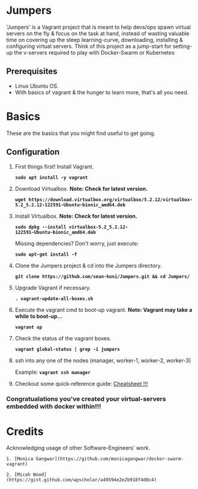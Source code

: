# Jumpers
'Jumpers' is a Vagrant project that is meant to help devs/ops spawn virtual servers on the fly & focus on the task at hand, instead of wasting valuable time on covering up the steep learning-curve, downloading, installing & configuring virtual servers. Think of this project as a jump-start for setting-up the v-servers required to play with Docker-Swarm or Kubernetes

## Prerequisites
- Linux Ubuntu OS.
- With basics of vagrant & the hunger to learn more, that's all you need.

# Basics
These are the basics that you might find useful to get going.

## Configuration
1. First things first! Install Vagrant.
  
      **`sudo apt install -y vagrant`**

2. Download Virtualbox. **Note: Check for latest version.**

    **`wget https://download.virtualbox.org/virtualbox/5.2.12/virtualbox-5.2_5.2.12-122591~Ubuntu~bionic_amd64.deb`**
 
3. Install Virtualbox. **Note: Check for latest version.**

    **`sudo dpkg --install virtualbox-5.2_5.2.12-122591~Ubuntu~bionic_amd64.deb`**
    
    Missing dependencies? Don't worry, just execute:
    
    **`sudo apt-get install -f`**
 
4. Clone the Jumpers project & cd into the Jumpers directory.

    **`git clone https://github.com/sean-huni/Jumpers.git && cd Jumpers/`**

5. Upgrade Vagrant if necessary.

    **`. vagrant-update-all-boxes.sh`**

6. Execute the vagrant cmd to boot-up vagrant. **Note: Vagrant may take a while to boot-up...**

    **`vagrant up`**

7. Check the status of the vagrant boxes.

    **`vagrant global-status | grep -i jumpers`** 
    
8. ssh into any one of the nodes (manager, worker-1, worker-2, worker-3)

    Example: **`vagrant ssh manager`**

9. Checkout some quick-reference guide: [Cheatsheet !!!](https://gist.github.com/wpscholar/a49594e2e2b918f4d0c4)
    
### Congratualations you've created your virtual-servers embedded with docker within!!!

# Credits
   Acknowledging usage of other Software-Engineers' work.
   
	1. [Monica Gangwar](https://github.com/monicagangwar/docker-swarm-vagrant)
	
	2. [Micah Wood](https://gist.github.com/wpscholar/a49594e2e2b918f4d0c4)
